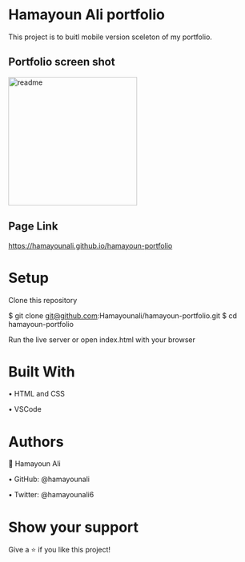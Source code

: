 # Hamayoun Ali portfolio
This project is to buitl mobile version sceleton of my portfolio.

## Portfolio screen shot
<img width="257" alt="readme" src="https://user-images.githubusercontent.com/22744775/170495906-1244ad4c-d8dd-4b02-81b8-356fd90783c4.PNG">

## Page Link 
https://hamayounali.github.io/hamayoun-portfolio

# Setup
Clone this repository

$ git clone git@github.com:Hamayounali/hamayoun-portfolio.git
$ cd hamayoun-portfolio

Run the live server or open index.html with your browser

# Built With

• HTML and CSS

• VSCode

# Authors
👤 Hamayoun Ali

• GitHub: @hamayounali

• Twitter: @hamayounali6

# Show your support
Give a ⭐️ if you like this project!
